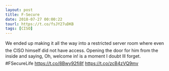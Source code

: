 ```yaml
---
layout: post
title: F-Secure
date: 2018-07-27 00:00:22
tourl: https://t.co/fsJY27uDKB
tags: [CISO]
---
```

We ended up making it all the way into a restricted server room where even the CISO himself did not have access. Opening the door for him from the inside and saying, Oh, welcome in! is a moment I doubt Ill forget. #FSecureLife
https://t.co/8Bwy92fi8f https://t.co/zcB4zVQ9mv